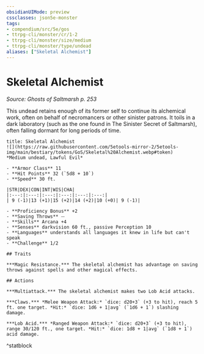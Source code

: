 ```yaml
---
obsidianUIMode: preview
cssclasses: json5e-monster
tags:
- compendium/src/5e/gos
- ttrpg-cli/monster/cr/1-2
- ttrpg-cli/monster/size/medium
- ttrpg-cli/monster/type/undead
aliases: ["Skeletal Alchemist"]
---
```

# Skeletal Alchemist
*Source: Ghosts of Saltmarsh p. 253*  

This undead retains enough of its former self to continue its alchemical work, often on behalf of necromancers or other sinister patrons. It toils in a dark laboratory (such as the one found in The Sinister Secret of Saltmarsh), often falling dormant for long periods of time.

```ad-statblock
title: Skeletal Alchemist
![](https://raw.githubusercontent.com/5etools-mirror-2/5etools-img/main/bestiary/tokens/GoS/Skeletal%20Alchemist.webp#token)
*Medium undead, Lawful Evil*

- **Armor Class** 11 
- **Hit Points** 32 (`5d8 + 10`)
- **Speed** 30 ft.

|STR|DEX|CON|INT|WIS|CHA|
|:---:|:---:|:---:|:---:|:---:|:---:|
| 9 (-1)|13 (+1)|15 (+2)|14 (+2)|10 (+0)| 9 (-1)|

- **Proficiency Bonus** +2
- **Saving Throws** ⏤
- **Skills** Arcana +4
- **Senses** darkvision 60 ft., passive Perception 10
- **Languages** understands all languages it knew in life but can't speak
- **Challenge** 1/2

## Traits

***Magic Resistance.*** The skeletal alchemist has advantage on saving throws against spells and other magical effects.

## Actions

***Multiattack.*** The skeletal alchemist makes two Lob Acid attacks.

***Claws.*** *Melee Weapon Attack:* `dice: d20+3` (+3 to hit), reach 5 ft. one target. *Hit:* `dice: 1d6 + 1|avg` (`1d6 + 1`) slashing damage.

***Lob Acid.*** *Ranged Weapon Attack:* `dice: d20+3` (+3 to hit), range 30/120 ft., one target. *Hit:* `dice: 1d8 + 1|avg` (`1d8 + 1`) acid damage.
```
^statblock